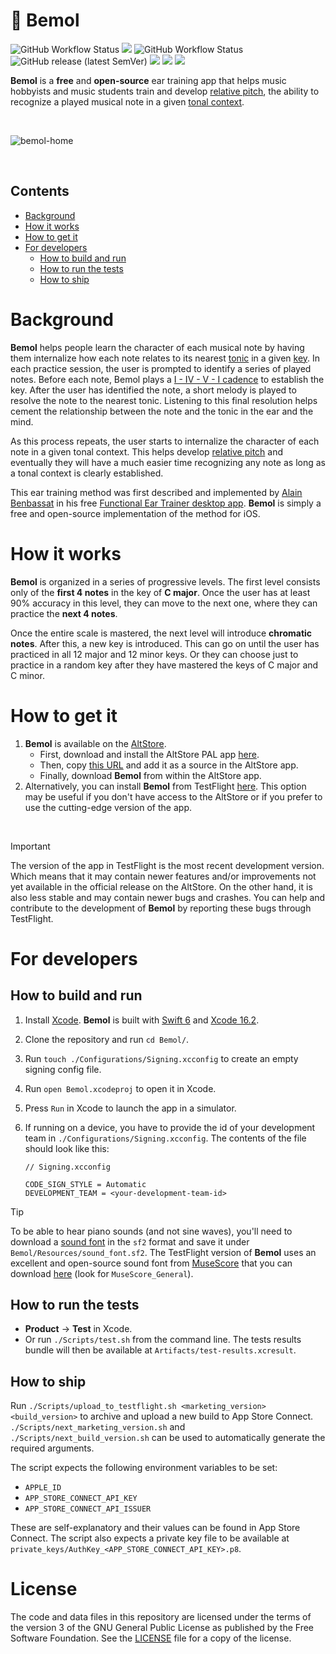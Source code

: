 # 🎵 Bemol
![GitHub Workflow Status](https://github.com/ftchirou/Bemol/actions/workflows/run-tests.yml/badge.svg) <img src="https://img.shields.io/badge/coverage-75%25-yellow"> ![GitHub Workflow Status](https://github.com/ftchirou/Bemol/actions/workflows/upload-to-testflight.yml/badge.svg) ![GitHub release (latest SemVer)](https://img.shields.io/github/v/tag/ftchirou/Bemol)  <img src="https://img.shields.io/badge/beta-yellow"> <img src="https://img.shields.io/badge/iOS%2018.2%2B-red"> <img src="https://img.shields.io/badge/Swift%20%3E%3D%206-orange">

**Bemol** is a **free** and **open-source** ear training app that helps music hobbyists and music students train and develop [relative pitch](https://en.wikipedia.org/wiki/Relative_pitch), the ability to recognize a played musical note in a given [tonal context](https://en.wikipedia.org/wiki/Tonic_(music)).

<br />

![bemol-home](https://github.com/user-attachments/assets/6e89b255-3dab-4d7e-9b5a-9c9276450c68)

<br />

## Contents
- [Background](#background)
- [How it works](#how-it-works)
- [How to get it](#how-to-get-it)
- [For developers](#for-developers)
  - [How to build and run](#how-to-build-and-run)
  - [How to run the tests](#how-to-run-the-tests)
  - [How to ship](#how-to-ship)

# Background

**Bemol** helps people learn the character of each musical note by having them internalize how each note relates to its nearest [tonic](https://en.wikipedia.org/wiki/Tonic_(music)) in a given [key](https://en.wikipedia.org/wiki/Key_(music)). In each practice session, the user is prompted to identify a series of played notes. Before each note, Bemol plays a [I - IV - V - I cadence](https://en.wikipedia.org/wiki/Cadence) to establish the key. After the user has identified the note, a short melody is played to resolve the note to the nearest tonic. Listening to this final resolution helps cement the relationship between the note and the tonic in the ear and the mind.

As this process repeats, the user starts to internalize the character of each note in a given tonal context. This helps develop [relative pitch](https://en.wikipedia.org/wiki/Relative_pitch) and eventually they will have a much easier time recognizing any note as long as a tonal context is clearly established.

This ear training method was first described and implemented by [Alain Benbassat](https://www.miles.be) in his free [Functional Ear Trainer desktop app](https://www.miles.be/software/functional-ear-trainer-v2/). **Bemol** is simply a free and open-source implementation of the method for iOS.

# How it works

**Bemol** is organized in a series of progressive levels. The first level consists only of the **first 4 notes** in the key of **C major**. Once the user has at least 90% accuracy in this level, they can move to the next one, where they can practice the **next 4 notes**.

Once the entire scale is mastered, the next level will introduce **chromatic notes**. After this, a new key is introduced. This can go on until the user has practiced in all 12 major and 12 minor keys. Or they can choose just to practice in a random key after they have mastered the keys of C major and C minor.

# How to get it

1. **Bemol** is available on the [AltStore](https://altstore.io).
    - First, download and install the AltStore PAL app [here](https://altstore.io/#Downloads).
    - Then, copy [this URL](https://storage.googleapis.com/bemol/alt-store.json) and add it as a source in the AltStore app.
    - Finally, download **Bemol** from within the AltStore app.
2. Alternatively, you can install **Bemol** from TestFlight [here](https://testflight.apple.com/join/8vhsQVQQ). This option may be useful if you don't have access to the AltStore or if you prefer to use the cutting-edge version of the app.

<br/>

> [!IMPORTANT]
> The version of the app in TestFlight is the most recent development version. Which means that it may contain newer features and/or improvements not yet available in the official release on the AltStore. On the other hand, it is also less stable and may contain newer bugs and crashes. You can help and contribute to the development of **Bemol** by reporting these bugs through TestFlight.

# For developers

## How to build and run

1. Install [Xcode](https://developer.apple.com/xcode/). **Bemol** is built with [Swift 6](https://www.swift.org) and [Xcode 16.2](https://developer.apple.com/documentation/xcode-release-notes/xcode-16_2-release-notes).
2. Clone the repository and run `cd Bemol/`.
3. Run `touch ./Configurations/Signing.xcconfig` to create an empty signing config file.
4. Run `open Bemol.xcodeproj` to open it in Xcode.
5. Press `Run` in Xcode to launch the app in a simulator.
6. If running on a device, you have to provide the id of your development team in `./Configurations/Signing.xcconfig`. The contents of the file should look like this:
   
   ```
   // Signing.xcconfig

   CODE_SIGN_STYLE = Automatic
   DEVELOPMENT_TEAM = <your-development-team-id>
   ```

> [!TIP]
> To be able to hear piano sounds (and not sine waves), you'll need to download a [sound font](https://en.wikipedia.org/wiki/SoundFont) in the `sf2` format and save it under `Bemol/Resources/sound_font.sf2`. The TestFlight version of **Bemol** uses an excellent and open-source sound font from [MuseScore](https://musescore.org/en) that you can download [here](https://musescore.org/en/handbook/3/soundfonts-and-sfz-files#list) (look for `MuseScore_General`).


## How to run the tests

- **Product** -> **Test** in Xcode.
- Or run `./Scripts/test.sh` from the command line. The tests results bundle will then be available at `Artifacts/test-results.xcresult`.

## How to ship

Run `./Scripts/upload_to_testflight.sh <marketing_version> <build_version>` to archive and upload a new build to App Store Connect. `./Scripts/next_marketing_version.sh` and `./Scripts/next_build_version.sh` can be used to automatically generate the required arguments.

The script expects the following environment variables to be set:

- `APPLE_ID`
- `APP_STORE_CONNECT_API_KEY`
- `APP_STORE_CONNECT_API_ISSUER`

These are self-explanatory and their values can be found in App Store Connect. The script also expects a private key file to be available at `private_keys/AuthKey_<APP_STORE_CONNECT_API_KEY>.p8`.

# License

The code and data files in this repository are licensed under the terms of the version 3 of the GNU General Public License as published by the Free Software Foundation. See the [LICENSE](./LICENSE) file for a copy of the license.
